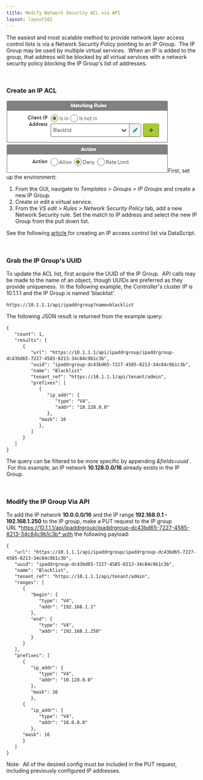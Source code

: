 ```yaml
---
title: Modify Network Security ACL via API
layout: layout162
---
```

The easiest and most scalable method to provide network layer access control lists is via a Network Security Policy pointing to an IP Group.  The IP Group may be used by multiple virtual services.  When an IP is added to the group, that address will be blocked by all virtual services with a network security policy blocking the IP Group's list of addresses.  

 

### Create an IP ACL

<img class="size-full wp-image-756 alignright" src="img/ACL2.png" alt="ACL2" width="427" height="189">First, set up the environment:
<ol> 
 <li>From the GUI, navigate to <em>Templates &gt; Groups &gt; IP Groups</em> and create a new IP Group.</li> 
 <li>Create or edit a virtual service.</li> 
 <li>From the <em>VS edit &gt; Rules &gt; Network Security Policy</em> tab, add a new Network Security rule.  Set the match to IP address and select the new IP Group from the pull down list.</li> 
</ol> 

See the following <a href="/docs/16.2/block-an-ip-address-to-a-virtual-service/">article </a>for creating an IP access control list via DataScript.

 

### Grab the IP Group's UUID

To update the ACL list, first acquire the UUID of the IP Group.  API calls may be made to the name of an object, though UUIDs are preferred as they provide uniqueness.  In the following example, the Controller's cluster IP is 10.1.1.1 and the IP Group is named 'blacklist'.

<pre><code class="language-lua">https://10.1.1.1/api/ipaddrgroup?name=blacklist</code></pre>  

The following JSON result is returned from the example query:

<pre><code class="language-lua">{
   "count": 1,
   "results": [
      {
         "url": "https://10.1.1.1/api/ipaddrgroup/ipaddrgroup-dc43bd65-7227-4585-8213-34c84c9b1c3b",
         "uuid": "ipaddrgroup-dc43bd65-7227-4585-8213-34c84c9b1c3b",
         "name": "Blacklist"
         "tenant_ref": "https://10.1.1.1/api/tenant/admin",
         "prefixes": [
            {
               "ip_addr": {
                  "type": "V4",
                  "addr": "10.128.0.0"
               },
            "mask": 16
            },
         ]
      }
   ]
}</code></pre>  

The query can be filtered to be more specific by appending *&fields=uuid* .  For this example, an IP network **10.128.0.0/16** already exists in the IP Group.

 

### Modify the IP Group Via API

To add the IP network **10.0.0.0/16** and the IP range **192.168.0.1 - 192.168.1.250** to the IP group, make a PUT request to the IP group URL *https://10.1.1.1/api/ipaddrgroup/ipaddrgroup-dc43bd65-7227-4585-8213-34c84c9b1c3b* with the following payload:

<pre><code class="language-lua">{
   "url": "https://10.1.1.1/api/ipaddrgroup/ipaddrgroup-dc43bd65-7227-4585-8213-34c84c9b1c3b",
   "uuid": "ipaddrgroup-dc43bd65-7227-4585-8213-34c84c9b1c3b",
   "name": "Blacklist",
   "tenant_ref": "https://10.1.1.1/api/tenant/admin",
   "ranges": [
      {
         "begin": {
            "type": "V4",
            "addr": "192.168.1.1"
         },
         "end": {
            "type": "V4",
            "addr": "192.168.1.250"
         }
      }
   ],
   "prefixes": [
      {
         "ip_addr": {
            "type": "V4",
            "addr": "10.128.0.0"
         },
         "mask": 16
         },
      {
         "ip_addr": {
            "type": "V4",
            "addr": "10.0.0.0"
         },
      "mask": 16
      }
   ]
}</code></pre>  

Note:  All of the desired config must be included in the PUT request, including previously configured IP addresses.

